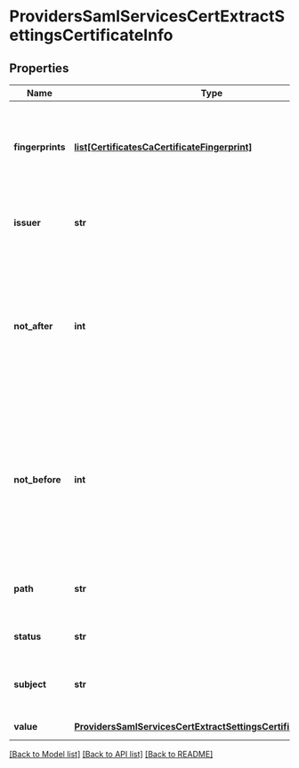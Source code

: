 # ProvidersSamlServicesCertExtractSettingsCertificateInfo

## Properties
Name | Type | Description | Notes
------------ | ------------- | ------------- | -------------
**fingerprints** | [**list[CertificatesCaCertificateFingerprint]**](CertificatesCaCertificateFingerprint.md) | A list of zero or more certificate fingerprints which can be used for certificate identification. | [optional] 
**issuer** | **str** | Certificate issuer field extracted from the certificate. | [optional] 
**not_after** | **int** | Certificate notAfter field extracted from the certificate encoded as a UNIX epoch timestamp.  The certificate is not valid after this timestamp. | [optional] 
**not_before** | **int** | Certificate notBefore field extracted from the certificate encoded as a UNIX epoch timestamp.  The certificate is not valid before this timestamp. | [optional] 
**path** | **str** | The path the certificate was imported from. | [optional] 
**status** | **str** | Certificate validity status | [optional] 
**subject** | **str** | Certificate subject field extracted from the certificate. | [optional] 
**value** | [**ProvidersSamlServicesCertExtractSettingsCertificateInfoValue**](ProvidersSamlServicesCertExtractSettingsCertificateInfoValue.md) | Certificate data. | [optional] 

[[Back to Model list]](../README.md#documentation-for-models) [[Back to API list]](../README.md#documentation-for-api-endpoints) [[Back to README]](../README.md)


